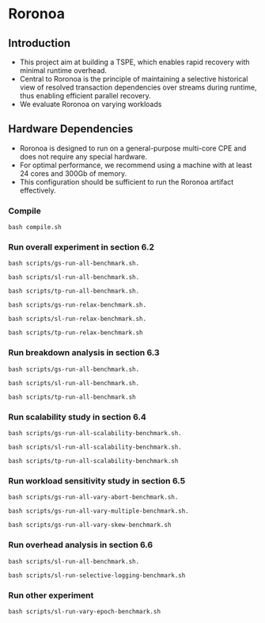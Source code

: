 <meta name="robots" content="noindex">

# Roronoa
## Introduction
- This project aim at building a TSPE, which enables rapid recovery with minimal runtime overhead.
- Central to Roronoa is the principle of maintaining a selective historical view of resolved transaction dependencies over streams during runtime, thus enabling efficient parallel recovery.
- We evaluate Roronoa on varying workloads
## Hardware Dependencies
- Roronoa is designed to run on a general-purpose multi-core CPE and does not require any special hardware.
- For optimal performance, we recommend using a machine with at least 24 cores and 300Gb of memory.
- This configuration should be sufficient to run the Roronoa artifact effectively.
### Compile 
```
bash compile.sh
```
### Run overall experiment in section 6.2
```
bash scripts/gs-run-all-benchmark.sh. 

bash scripts/sl-run-all-benchmark.sh. 

bash scripts/tp-run-all-benchmark.sh. 

bash scripts/gs-run-relax-benchmark.sh. 

bash scripts/sl-run-relax-benchmark.sh. 

bash scripts/tp-run-relax-benchmark.sh
```
### Run breakdown analysis in section 6.3
```
bash scripts/gs-run-all-benchmark.sh. 

bash scripts/sl-run-all-benchmark.sh. 

bash scripts/tp-run-all-benchmark.sh
```
### Run scalability study in section 6.4
```
bash scripts/gs-run-all-scalability-benchmark.sh. 

bash scripts/sl-run-all-scalability-benchmark.sh. 

bash scripts/tp-run-all-scalability-benchmark.sh
```
### Run workload sensitivity study in section 6.5
```
bash scripts/gs-run-all-vary-abort-benchmark.sh. 

bash scripts/gs-run-all-vary-multiple-benchmark.sh. 

bash scripts/gs-run-all-vary-skew-benchmark.sh
```
### Run overhead analysis in section 6.6
```
bash scripts/sl-run-all-benchmark.sh. 

bash scripts/sl-run-selective-logging-benchmark.sh
```
### Run other experiment
```
bash scripts/sl-run-vary-epoch-benchmark.sh
```

